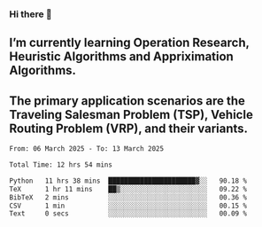 ### Hi there 👋
## I’m currently learning Operation Research, Heuristic Algorithms and Appriximation Algorithms.
## The primary application scenarios are the Traveling Salesman Problem (TSP), Vehicle Routing Problem (VRP), and their variants.
<!--START_SECTION:waka-->

```txt
From: 06 March 2025 - To: 13 March 2025

Total Time: 12 hrs 54 mins

Python   11 hrs 38 mins  ██████████████████████▓░░   90.18 %
TeX      1 hr 11 mins    ██▒░░░░░░░░░░░░░░░░░░░░░░   09.22 %
BibTeX   2 mins          ░░░░░░░░░░░░░░░░░░░░░░░░░   00.36 %
CSV      1 min           ░░░░░░░░░░░░░░░░░░░░░░░░░   00.15 %
Text     0 secs          ░░░░░░░░░░░░░░░░░░░░░░░░░   00.09 %
```

<!--END_SECTION:waka-->
<!--
**Bookervsky/Bookervsky** is a ✨ _special_ ✨ repository because its `README.md` (this file) appears on your GitHub profile.

Here are some ideas to get you started:

- 🔭 I’m currently working on ...
- 🌱 I’m currently learning ...
- 👯 I’m looking to collaborate on ...
- 🤔 I’m looking for help with ...
- 💬 Ask me about ...
- 📫 How to reach me: ...
- 😄 Pronouns: ...
- ⚡ Fun fact: ...
-->
